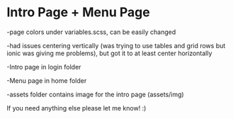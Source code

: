 # Intro Page + Menu Page

<p>-page colors under variables.scss, can be easily changed</p>
<p>-had issues centering vertically (was trying to use tables and grid rows but ionic was giving me problems), but got it to at least center horizontally</p>
<p>-Intro page in login folder</p>
<p>-Menu page in home folder</p>
<p>-assets folder contains image for the intro page (assets/img)</p>

<p>If you need anything else please let me know! :)</p>


